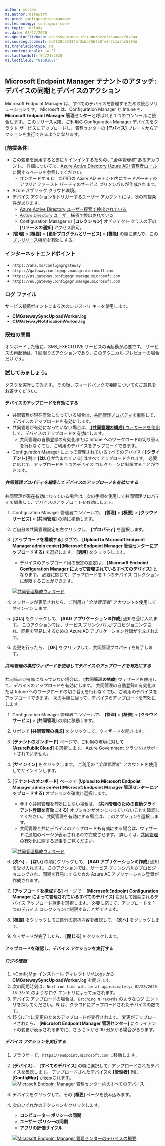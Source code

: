```yaml
---
author: mestew
ms.author: mstewart
ms.prod: configuration-manager
ms.technology: configmgr-core
ms.topic: include
ms.date: 02/27/2020
ms.openlocfilehash: 8e9359adc268317f219d638e2d365aae82fd7da4
ms.sourcegitcommit: bbf820c35414bf2cba356f30fe047c1a34c5384d
ms.translationtype: HT
ms.contentlocale: ja-JP
ms.lasthandoff: 04/21/2020
ms.locfileid: "81691670"
---
```

## <a name="microsoft-endpoint-manager-tenant-attach-device-sync-and-device-actions"></a><a name="bkmk_attach"></a> Microsoft Endpoint Manager テナントのアタッチ: デバイスの同期とデバイスのアクション
<!--3555758 live 3/4/2020-->
Microsoft Endpoint Manager は、すべてのデバイスを管理するための統合ソリューションです。 Microsoft は、Configuration Manager と Intune を、**Microsoft Endpoint Manager 管理センター**と呼ばれる 1 つのコンソールに統合します。 このリリース以降、ご利用の Configuration Manager デバイスをクラウド サービスにアップロードし、管理センターの **[デバイス]** ブレードからアクションを実行できるようになります。

### <a name="prerequisites"></a>[前提条件]

- この変更を適用するときにサインインするための、"*全体管理者*" あるアカウント。 詳細については、[Azure Active Directory (Azure AD) 管理者ロール](https://docs.microsoft.com/azure/role-based-access-control/rbac-and-directory-admin-roles#azure-ad-administrator-roles)に関するページを参照してください。
   - オンボードすると、ご利用の Azure AD テナント内にサードパーティのアプリとファースト パーティのサービス プリンシパルが作成されます。
- Azure パブリック クラウド環境。
- デバイス アクションをトリガーするユーザー アカウントには、次の前提条件があります。
   - [Azure Active Directory ユーザー探索で検出されている](../../../../servers/deploy/configure/about-discovery-methods.md#azureaddisc)
   - [Active Directory ユーザー探索で検出されている](../../../../servers/deploy/configure/about-discovery-methods.md#bkmk_aboutUser)
   - Configuration Manager の **[コレクション]** オブジェクト クラスの下の **[リソースの通知]** アクセス許可。
- **[管理]**  >  **[概要]**  >  **[更新プログラムとサービス]**  >  **[機能]** の順に進んで、この[プレリリース機能](../../../../servers/manage/pre-release-features.md)を有効にする。

### <a name="internet-endpoints"></a>インターネットエンドポイント

- `https://aka.ms/configmgrgateway`
- `https://gateway.configmgr.manage.microsoft.com`
- `https://us.gateway.configmgr.manage.microsoft.com`
- `https://eu.gateway.configmgr.manage.microsoft.com`



### <a name="log-files"></a>ログ ファイル
サービス接続ポイントにある次のレジストリ キーを使用します。

- **CMGatewaySyncUploadWorker.log**
- **CMGatewayNotificationWorker.log** 

### <a name="known-issues"></a>既知の問題

オンボードした後に、SMS_EXECUTIVE サービスの再起動が必要です。 サービスの再起動は、1 回限りのアクションであり、このテクニカル プレビューの場合だけです。

### <a name="try-it-out"></a>試してみましょう。

タスクを実行してみます。 その後、[フィードバック](../../../../understand/find-help.md#product-feedback)で機能についてのご意見をお寄せください。

#### <a name="enable-device-upload"></a>デバイスのアップロードを有効にする

- 共同管理が現在有効になっている場合は、[共同管理プロパティを編集](#bkmk_edit)して、デバイスのアップロードを有効にします。
- 共同管理が有効になっていない場合は、[ **[共同管理の構成]** ウィザードを使用](#bkmk_config)して、デバイスのアップロードを有効にします。
   - 共同管理の自動登録の有効化または Intune へのワークロードの切り替えを行わなくても、ご利用のデバイスをアップロードできます。
- Configuration Manager によって管理されているすべてのデバイス ( **[クライアント]** 列に **[はい]** が含まれている) はすべてアップロードされます。 必要に応じて、アップロードを 1 つのデバイス コレクションに制限することができます。   

##### <a name="edit-co-management-properties-to-enable-device-upload"></a><a name="bkmk_edit"></a> 共同管理プロパティを編集してデバイスのアップロードを有効にする

共同管理が現在有効になっている場合は、次の手順を使用して共同管理プロパティを編集して、デバイスのアップロードを有効にします。

1. Configuration Manager 管理者コンソールで、 **[管理]**  >  **[概要]**  >  **[クラウド サービス]**  >  **[共同管理]** の順に移動します。
1. ご自分の共同管理設定を右クリックし、 **[プロパティ]** を選択します。
1. **[アップロードを構成する]** タブで、 **[Upload to Microsoft Endpoint Manager admin center]\(Microsoft Endpoint Manager 管理センターにアップロードする\)** を選択します。 **[適用]** をクリックします。
   - デバイスのアップロード用の既定の設定は、 **[Microsoft Endpoint Configuration Manager によって管理されているすべてのデバイス]** となります。 必要に応じて、アップロードを 1 つのデバイス コレクションに制限することができます。

   [![共同管理構成ウィザード](../../media/3555758-configure-upload.png)](../../media/3555758-configure-upload.png#lightbox)
1. メッセージが表示されたら、ご利用の "*全体管理者*" アカウントを使用してサインインします。
1. **[はい]** をクリックして、 **[AAD アプリケーションの作成]** 通知を受け入れます。 このアクションでは、サービス プリンシパルがプロビジョニングされ、同期を容易にするための Azure AD アプリケーション登録が作成されます。
1. 変更を行ったら、 **[OK]** をクリックして、共同管理プロパティを終了します。


##### <a name="use-the-configure-co-management-wizard-to-enable-device-upload"></a><a name="bkmk_config"></a> 共同管理の構成ウィザードを使用してデバイスのアップロードを有効にする
共同管理が有効になっていない場合は、 **[共同管理の構成]** ウィザードを使用して、デバイスのアップロードを有効にします。 共同管理の自動登録の有効化または Intune へのワークロードの切り替えを行わなくても、ご利用のデバイスをアップロードできます。 次の手順に従って、デバイスのアップロードを有効にします。

1. Configuration Manager 管理者コンソールで、 **[管理]**  >  **[概要]**  >  **[クラウド サービス]**  >  **[共同管理]** の順に移動します。
1. リボンで **[共同管理の構成]** をクリックして、ウィザードを開きます。
1. **[テナントのオンボード]** ページで、ご利用の環境に対して **[AzurePublicCloud]** を選択します。 Azure Government クラウドはサポートされていません。
1. **[サインイン]** をクリックします。 ご利用の "*全体管理者*" アカウントを使用してサインインします。
1. **[テナントのオンボード]** ページで **[Upload to Microsoft Endpoint Manager admin center]\(Microsoft Endpoint Manager 管理センターにアップロードする\)** オプションを確実に選択します。
   - 今すぐ共同管理を有効にしない場合は、 **[共同管理のための自動クライアント登録を有効にする]** オプションがオンになっていないことを確認してください。 共同管理を有効にする場合は、このオプションを選択します。
   - 共同管理と共にデバイスのアップロードも有効にする場合は、ウィザードに追加のページが表示されるので完成させます。 詳しくは、[共同管理の有効化](../../../../../comanage/how-to-enable.md)に関する記事をご覧ください。

   [![共同管理構成ウィザード](../../media/3555758-comanagement-wizard.png)](../../media/3555758-comanagement-wizard.png#lightbox)
1. **[次へ]** 、 **[はい]** の順にクリックして、 **[AAD アプリケーションの作成]** 通知を受け入れます。 このアクションでは、サービス プリンシパルがプロビジョニングされ、同期を容易にするための Azure AD アプリケーション登録が作成されます。
1. **[アップロードを構成する]** ページで、 **[Microsoft Endpoint Configuration Manager によって管理されているすべてのデバイス]** に対して推奨されるデバイス アップロード設定を選択します。 必要に応じて、アップロードを 1 つのデバイス コレクションに制限することができます。
1. **[概要]** をクリックしてご自分の選択内容を確認して、 **[次へ]** をクリックします。
1. ウィザードが完了したら、 **[閉じる]** をクリックします。  


#### <a name="review-your-upload-and-perform-device-actions"></a><a name="bkmk_review"></a> アップロードを確認し、デバイス アクションを実行する

##### <a name="review-logs"></a>ログの確認

1. &lt;ConfigMgr インストール ディレクトリ>\Logs から **CMGatewaySyncUploadWorker.log** を開きます。
1. 次の同期時刻は、`Next run time will be at approximately: 02/28/2020 16:35:31` のようなログ エントリによって示されます。
1. デバイス アップロードの場合は、`Batching N records` のようなログ エントリを探してください。 **N** は、クラウドにアップロードされたデバイスの数です。 
1. 15 分ごとに変更のためのアップロードが実行されます。 変更がアップロードされたら、 **[Microsoft Endpoint Manager 管理センター]** にクライアントの変更が表示されるまでに、さらに 5 から 10 分かかる場合があります。

##### <a name="perform-device-actions"></a>デバイス アクションを実行する

1. ブラウザーで、`https://endpoint.microsoft.com` に移動します。
1. **[デバイス]** 、 **[すべてのデバイス]** の順に選択して、アップロードされたデバイスを確認します。 アップロードされたデバイスの **[管理者]** 列に **[ConfigMgr]** が表示されます。
   [![Microsoft Endpoint Manager 管理センター内のすべてのデバイス](../../media/3555758-all-devices.png)](../../media/3555758-all-devices.png#lightbox)
1. デバイスをクリックして、その **[概要]** ページを読み込みます。
1. 次のいずれかのアクションをクリックします。
   - **コンピューター ポリシーの同期**
   - **ユーザー ポリシーの同期**
   - **アプリの評価サイクル**

   [![Microsoft Endpoint Manager 管理センターのデバイスの概要](../../media/3555758-device-overview-actions.png)](../../media/3555758-device-overview-actions.png#lightbox)